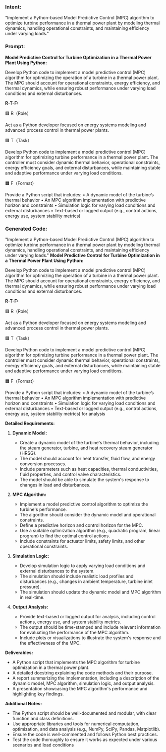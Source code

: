 ### Intent:
"Implement a Python-based Model Predictive Control (MPC) algorithm to optimize turbine performance in a thermal power plant by modeling thermal dynamics, handling operational constraints, and maintaining efficiency under varying loads."

### Prompt:
**Model Predictive Control for Turbine Optimization in a Thermal Power Plant Using Python:**

Develop Python code to implement a model predictive control (MPC) algorithm for optimizing the operation of a turbine in a thermal power plant. The MPC should account for operational constraints, energy efficiency, and thermal dynamics, while ensuring robust performance under varying load conditions and external disturbances.

**R-T-F:**

🟥 R（Role）

Act as a Python developer focused on energy systems modeling and advanced process control in thermal power plants.

🟩 T（Task）

Develop Python code to implement a model predictive control (MPC) algorithm for optimizing turbine performance in a thermal power plant. The controller must consider dynamic thermal behavior, operational constraints, energy efficiency goals, and external disturbances, while maintaining stable and adaptive performance under varying load conditions.

🟧 F（Format）

Provide a Python script that includes:
	•	A dynamic model of the turbine’s thermal behavior
	•	An MPC algorithm implementation with predictive horizon and constraints
	•	Simulation logic for varying load conditions and external disturbances
	•	Text-based or logged output (e.g., control actions, energy use, system stability metrics)

### Generated Code:
"Implement a Python-based Model Predictive Control (MPC) algorithm to optimize turbine performance in a thermal power plant by modeling thermal dynamics, handling operational constraints, and maintaining efficiency under varying loads."
**Model Predictive Control for Turbine Optimization in a Thermal Power Plant Using Python:**

Develop Python code to implement a model predictive control (MPC) algorithm for optimizing the operation of a turbine in a thermal power plant. The MPC should account for operational constraints, energy efficiency, and thermal dynamics, while ensuring robust performance under varying load conditions and external disturbances.

**R-T-F:**

🟥 R（Role）

Act as a Python developer focused on energy systems modeling and advanced process control in thermal power plants.

🟩 T（Task）

Develop Python code to implement a model predictive control (MPC) algorithm for optimizing turbine performance in a thermal power plant. The controller must consider dynamic thermal behavior, operational constraints, energy efficiency goals, and external disturbances, while maintaining stable and adaptive performance under varying load conditions.

🟧 F（Format）

Provide a Python script that includes:
	•	A dynamic model of the turbine’s thermal behavior
	•	An MPC algorithm implementation with predictive horizon and constraints
	•	Simulation logic for varying load conditions and external disturbances
	•	Text-based or logged output (e.g., control actions, energy use, system stability metrics) for analysis

**Detailed Requirements:**

1. **Dynamic Model:**
	- Create a dynamic model of the turbine's thermal behavior, including the steam generator, turbine, and heat recovery steam generator (HRSG).
	- The model should account for heat transfer, fluid flow, and energy conversion processes.
	- Include parameters such as heat capacities, thermal conductivities, fluid properties, and control valve characteristics.
	- The model should be able to simulate the system's response to changes in load and disturbances.

2. **MPC Algorithm:**
	- Implement a model predictive control algorithm to optimize the turbine's performance.
	- The algorithm should consider the dynamic model and operational constraints.
	- Define a predictive horizon and control horizon for the MPC.
	- Use a suitable optimization algorithm (e.g., quadratic program, linear program) to find the optimal control actions.
	- Include constraints for actuator limits, safety limits, and other operational constraints.

3. **Simulation Logic:**
	- Develop simulation logic to apply varying load conditions and external disturbances to the system.
	- The simulation should include realistic load profiles and disturbances (e.g., changes in ambient temperature, turbine inlet pressure).
	- The simulation should update the dynamic model and MPC algorithm in real-time.

4. **Output Analysis:**
	- Provide text-based or logged output for analysis, including control actions, energy use, and system stability metrics.
	- The output should be time-stamped and include relevant information for evaluating the performance of the MPC algorithm.
	- Include plots or visualizations to illustrate the system's response and the effectiveness of the MPC.

**Deliverables:**

- A Python script that implements the MPC algorithm for turbine optimization in a thermal power plant.
- A detailed docstring explaining the code methods and their purpose.
- A report summarizing the implementation, including a description of the dynamic model, MPC algorithm, simulation logic, and output analysis.
- A presentation showcasing the MPC algorithm's performance and highlighting key findings.

**Additional Notes:**

- The Python script should be well-documented and modular, with clear function and class definitions.
- Use appropriate libraries and tools for numerical computation, optimization, and data analysis (e.g., NumPy, SciPy, Pandas, Matplotlib).
- Ensure the code is well-commented and follows Python best practices.
- Test the code thoroughly to ensure it works as expected under various scenarios and load conditions
